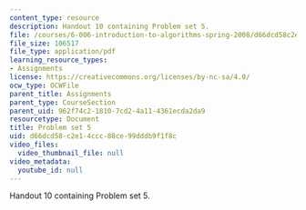 ```yaml
---
content_type: resource
description: Handout 10 containing Problem set 5.
file: /courses/6-006-introduction-to-algorithms-spring-2008/d66dcd58c2e14ccc88ce99dddb9f1f8c_ps5.pdf
file_size: 106517
file_type: application/pdf
learning_resource_types:
- Assignments
license: https://creativecommons.org/licenses/by-nc-sa/4.0/
ocw_type: OCWFile
parent_title: Assignments
parent_type: CourseSection
parent_uid: 962f74c2-1810-7cd2-4a11-4361ecda2da9
resourcetype: Document
title: Problem set 5
uid: d66dcd58-c2e1-4ccc-88ce-99dddb9f1f8c
video_files:
  video_thumbnail_file: null
video_metadata:
  youtube_id: null
---
```

Handout 10 containing Problem set 5.